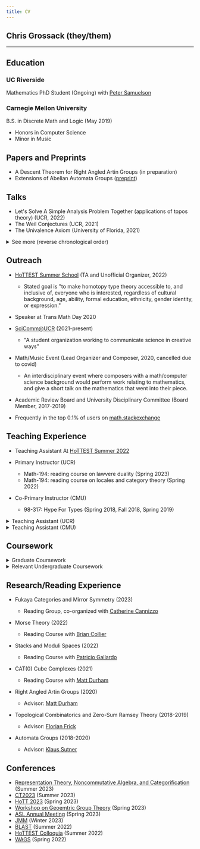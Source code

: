 ```yaml
---
title: CV
---
```


## Chris Grossack (they/them)

---

## Education

### UC Riverside

Mathematics PhD Student (Ongoing) with [Peter Samuelson][peter samuelson website]

### Carnegie Mellon University

B.S. in Discrete Math and Logic (May 2019)
  - Honors in Computer Science
  - Minor in Music

## Papers and Preprints

- A Descent Theorem for Right Angled Artin Groups (in preparation)
- Extensions of Abelian Automata Groups ([preprint](https://arxiv.org/abs/1903.06997))


## Talks

- Let's Solve A Simple Analysis Problem Together (applications of topos theory) (UCR, 2022)
- The Weil Conjectures (UCR, 2021)
- The Univalence Axiom (University of Florida, 2021)

<details markdown=1>
<summary>See more (reverse chronological order)</summary>

- Bring Out the Crayons: A Survey of Descriptive Combinatorics (UCR, 2021)
- Top 5 Undecidable Problems: Number 4 will Shock You! (UCR, 2021)
- Problem Solving Without Ansibles: An Introduction to Communication Complexity (UCR, 2021)
- Categories, Modalities, and Type Theories: Oh My! (CMU HoTT Workshop, 2021)
- Why Think? Letting Computers do Math for Us (UCR, 2021)
- Syntax and Semantics (Trans Math Day, 2020)
- Programming for Category Theorists (UCR, 2020)
- Model Theory and You (UCR, 2020)
- Synthetic Differential Geometry: A How-To Guide (CMU, 2019)
- Logical Compactness: Infinite Proofs for Free! (CMU, 2019)
- Category Theory for Programmers (CMU, 2018)
- Algebraic Datatypes and Their Derivatives (CMU, 2017)

</details>


## Outreach

 - [HoTTEST Summer School][1] (TA and Unofficial Organizer, 2022)
     - Stated goal is 
     "to make homotopy type theory accessible to, and inclusive of, 
     everyone who is interested, regardless of cultural background, age, 
     ability, formal education, ethnicity, gender identity, or expression."

 - Speaker at Trans Math Day 2020

 - [SciComm@UCR][2] (2021-present)
     - "A student organization working to communicate science in creative ways"

 - Math/Music Event (Lead Organizer and Composer, 2020, cancelled due to covid)
    - An interdisciplinary event where composers with a math/computer science
      background would perform work relating to mathematics, and give a short
      talk on the mathematics that went into their piece.

 - Academic Review Board and University Disciplinary Committee (Board Member, 2017-2019)

 - Frequently in the top 0.1% of users on [math.stackexchange][3]

## Teaching Experience

- Teaching Assistant At [HoTTEST Summer 2022][1]

- Primary Instructor (UCR)
    - Math-194: reading course on lawvere duality (Spring 2023)
    - Math-194: reading course on locales and category theory (Spring 2022)

- Co-Primary Instructor (CMU)
  - 98-317: Hype For Types (Spring 2018, Fall 2018, Spring 2019)

<details markdown=1>
<summary>Teaching Assistant (UCR)</summary>
  - Math-7A/B: Calculus for The Life Sciences (Fall/Winter 2020)
  - Math-131: Linear Algebra I (Spring 2021)
  - Math-133: Geometry (Spring 2021)
  - Math-131: Linear Algebra I (Fall 2021)
  - Math-144: Set Theory (Fall 2021)
  - Math-136: Introduction to the Theory of Numbers (Winter 2022)
  - Math-140: Polynomials and Number Systems (Winter 2022)
  - Math-165A: Complex Analysis (Winter 2022)
  - Math-9C: Calculus (Spring 2022)
  - Math-31: Applied Linear Algebra (Spring 2022)
  - Math-10A: Calculus in Several Variables (Fall 2022)
  - Math-133: Geometry (Fall 2022)
  - CS-011: Introduction to Discrete Structures (Winter 2023)
  - Math-6B: Introduction to College Math for the Sciences (Winter 2023)
  - Math-10A: Calculus in Several Variables (Spring 2023)
</details>

<details markdown=1>
<summary>Teaching Assistant (CMU)</summary>

  - 15-150: Principles of Functional Proramming 
  - 21-373: Algebraic Structures 
  - 15-354: Computation and Discrete Math 
</details>


## Coursework

<details markdown=1>
<summary>Graduate Coursework</summary>

- Analytic Number Theory 
- Complex Analysis (and Riemann Surfaces)
- Topology (Algebraic, Differential)
- Real Analysis 
- Algebra 
- Mathematical Physics 
- Commutative Algebra 
- Homological Algebra 
- Lie Groups 
- Algebraic Geometry (Varieties and Schemes)
- Representation Theory 

- Categorical Logic 
- Descriptive Set Theory 
- Homotopy Type Theory 
- Algebra 
- Theorist's Toolkit (audited) 
- Algebraic Geometry (audited)

</details>

<details markdown=1>
<summary>Relevant Undergraduate Coursework</summary>

- Programming Language Theory
- Modal Logic
- Computational Discrete Math
- Model Theory and Arithmetic
- Combinatorics
- Great Theoretical Ideas in Computer Science
- Linear Algebra
- Probability
- Matrix Theory

</details>


## Research/Reading Experience

- Fukaya Categories and Mirror Symmetry (2023)
  - Reading Group, co-organized with [Catherine Cannizzo][catherine cannizzo website]

- Morse Theory (2022)
  - Reading Course with [Brian Collier][brian collier website]

- Stacks and Moduli Spaces (2022)
  - Reading Course with [Patricio Gallardo][patricio gallardo website]

- CAT(0) Cube Complexes (2021)
  - Reading Course with [Matt Durham][matt durham website]

- Right Angled Artin Groups (2020)
  - Advisor: [Matt Durham][matt durham website]

- Topological Combinatorics and Zero-Sum Ramsey Theory (2018-2019)
  - Advisor: [Florian Frick][florian frick website]

- Automata Groups (2018-2020)
  - Advisor: [Klaus Sutner][klaus sutner website]


## Conferences

- [Representation Theory, Noncommutative Algebra, and Categorification](https://www.crmath.ca/en/activities/#/type/activity/id/3879) (Summer 2023)
- [CT2023](https://sites.uclouvain.be/ct2023/) (Summer 2023)
- [HoTT 2023](https://hott.github.io/HoTT-2023/) (Spring 2023)
- [Workshop on Geoemtric Group Theory](https://sites.google.com/view/riggthew-2023/home) (Spring 2023)
- [ASL Annual Meeting](https://sites.uci.edu/asl2023/) (Spring 2023)
- [JMM](https://www.jointmathematicsmeetings.org/meetings/national/jmm2023/2270_program.html) (Winter 2023)
- [BLAST](https://math.chapman.edu/blast2022/) (Summer 2022)
- [HoTTEST Colloquia](https://uwo.ca/math/faculty/kapulkin/seminars/hottest_summer_school_2022.html) (Summer 2022)
- [WAGS](https://sites.google.com/wagsymposium.org/wags-spring-2022) (Spring 2022)

[1]: https://uwo.ca/math/faculty/kapulkin/seminars/hottest_summer_school_2022.html
[2]: https://scicomm.ucr.edu/
[3]: https://math.stackexchange.com/users/655547/hallasurvivor

[matt durham website]: https://sites.google.com/view/mgdurham/
[catherine cannizzo website]: https://sites.google.com/view/ccannizzo/about-me
[brian collier website]: https://sites.google.com/view/brian-collier/home
[patricio gallardo website]: https://sites.google.com/site/patriciogallardomath/
[peter samuelson website]: https://sites.google.com/view/petersamuelson/home
[klaus sutner website]: https://www.cs.cmu.edu/~sutner/
[florian frick website]: https://www.math.cmu.edu/~ffrick
